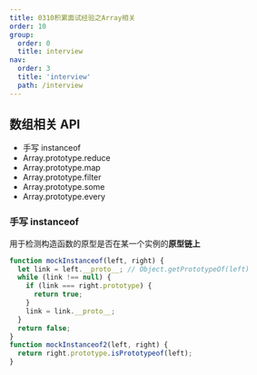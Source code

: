 ```yaml
---
title: 0310积累面试经验之Array相关
order: 10
group:
  order: 0
  title: interview
nav:
  order: 3
  title: 'interview'
  path: /interview
---
```


## 数组相关 API

- 手写 instanceof
- Array.prototype.reduce
- Array.prototype.map
- Array.prototype.filter
- Array.prototype.some
- Array.prototype.every

### 手写 instanceof

用于检测构造函数的原型是否在某一个实例的**原型链上**

```js
function mockInstanceof(left, right) {
  let link = left.__proto__; // Object.getPrototypeOf(left)
  while (link !== null) {
    if (link === right.prototype) {
      return true;
    }
    link = link.__proto__;
  }
  return false;
}
function mockInstanceof2(left, right) {
  return right.prototype.isPrototypeof(left);
}
```
